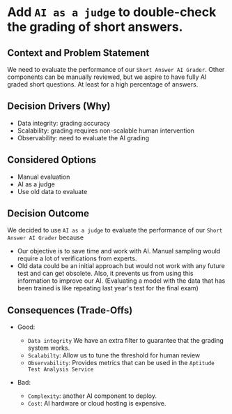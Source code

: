 # Add `AI as a judge` to double-check the grading of short answers.

## Context and Problem Statement

We need to evaluate the performance of our `Short Answer AI Grader`. Other components can be manually reviewed, but we 
aspire to have fully AI graded short questions.
At least for a high percentage of answers.

## Decision Drivers (Why)

* Data integrity: grading accuracy
* Scalability: grading requires non-scalable human intervention
* Observability: need to evaluate the AI grading

## Considered Options

* Manual evaluation
* AI as a judge
* Use old data to evaluate

## Decision Outcome

We decided to use `AI as a judge` to evaluate the performance of our `Short Answer AI Grader` because

* Our objective is to save time and work with AI. Manual sampling would require a lot of verifications from experts.
* Old data could be an initial approach but would not work with any future test and can get obsolete. Also, it prevents
us from using this information to improve our AI.
  (Evaluating a model with the data that has been trained is like repeating last year's test for the final exam)
  

## Consequences (Trade-Offs)

* Good:
    * `Data integrity` We have an extra filter to guarantee that the grading system works. 
    * `Scalabilty`: Allow us to tune the threshold for human review
    * `Observability`: Provides metrics that can be used in the `Aptitude Test Analysis Service`

* Bad:
    * `Complexity`: another AI component to deploy.
    * `Cost`: AI hardware or cloud hosting is expensive.